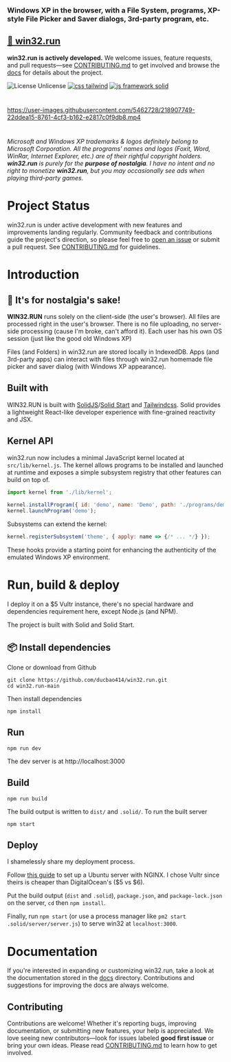 ### Windows XP in the browser, with a File System, programs, XP-style File Picker and Saver dialogs, 3rd-party program, etc.
## [🍭 win32.run](https://win32.run)

**win32.run is actively developed.** We welcome issues, feature requests, and pull requests—see [CONTRIBUTING.md](CONTRIBUTING.md) to get involved and browse the [docs](docs/README.md) for details about the project.

![License Unlicense](https://badgen.net/badge/license/Unlicense/green)
[![css tailwind](https://badgen.net/badge/css/tailwind/blue)](https://github.com/tailwindlabs/tailwindcss)
[![js framework solid](https://badgen.net/badge/built/solid/blue)](https://github.com/solidjs/solid)

#
https://user-images.githubusercontent.com/5462728/218907749-22ddea15-8761-4cf3-b162-e2817c0f9db8.mp4
#
*Microsoft and Windows XP trademarks & logos definitely belong to Microsoft Corporation. All the programs' names and logos (Foxit, Word, WinRar, Internet Explorer, etc.) are of their rightful copyright holders. **win32.run** is purely for the **purpose of nostalgia**. I have no intent and no right to monetize  **win32.run**, but you may occasionally see ads when playing third-party games.*

# Project Status

win32.run is under active development with new features and improvements landing regularly. Community feedback and contributions guide the project's direction, so please feel free to [open an issue](https://github.com/ducbao414/win32.run-another-server/issues) or submit a pull request. See [CONTRIBUTING.md](CONTRIBUTING.md) for guidelines.

# Introduction
## 🦄 It's for nostalgia's sake!

**WIN32.RUN** runs solely on the client-side (the user's browser). All files are processed right in the user's browser. There is no file uploading, no server-side processing (cause I'm broke, can't afford it). Each user has his own OS session (just like the good old Windows XP)

Files (and Folders) in win32.run are stored locally in IndexedDB. Apps (and 3rd-party apps) can interact with files through win32.run homemade file picker and saver dialog (with Windows XP appearance).
## Built with
WIN32.RUN is built with [SolidJS](https://github.com/solidjs/solid)/[Solid Start](https://github.com/solidjs/solid-start) and [Tailwindcss](https://github.com/tailwindlabs/tailwindcss).
Solid provides a lightweight React-like developer experience with fine-grained reactivity and JSX.

## Kernel API

win32.run now includes a minimal JavaScript kernel located at `src/lib/kernel.js`. The kernel
allows programs to be installed and launched at runtime and exposes a simple subsystem registry
that other features can build on top of.

```javascript
import kernel from './lib/kernel';

kernel.installProgram({ id: 'demo', name: 'Demo', path: './programs/demo.jsx' });
kernel.launchProgram('demo');
```

Subsystems can extend the kernel:

```javascript
kernel.registerSubsystem('theme', { apply: name => {/* ... */} });
```

These hooks provide a starting point for enhancing the authenticity of the emulated Windows XP
environment.

# Run, build & deploy
I deploy it on a $5 Vultr instance, there's no special hardware and dependencies requirement here, except Node.js (and NPM).

The project is built with Solid and Solid Start.
## 📦 Install dependencies
Clone or download from Github
```shell
git clone https://github.com/ducbao414/win32.run.git
cd win32.run-main
```
Then install dependencies
```shell
npm install
```
## Run
```shell
npm run dev
```
The dev server is at http://localhost:3000
## Build
```shell
npm run build
```
The build output is written to `dist/` and `.solid/`.
To run the built server
```shell
npm start
```
## Deploy
I shamelessly share my deployment process.

Follow [this guide](https://www.digitalocean.com/community/tutorials/how-to-set-up-a-node-js-application-for-production-on-ubuntu-20-04) to set up a Ubuntu server with NGINX. I chose Vultr since theirs is cheaper than DigitalOcean's ($5 vs $6).

Put the build output (`dist` and `.solid`), `package.json`, and `package-lock.json` on the server, `cd` then `npm install`.

Finally, run `npm start` (or use a process manager like `pm2 start .solid/server/server.js`) to serve win32 at `localhost:3000`.
# Documentation
If you're interested in expanding or customizing win32.run, take a look at the documentation stored in the [docs](docs/README.md) directory. Contributions and suggestions for improving the docs are always welcome.

## Contributing

Contributions are welcome! Whether it's reporting bugs, improving documentation, or submitting new features, your help is appreciated. We love seeing new contributors—look for issues labeled **good first issue** or bring your own ideas. Please read [CONTRIBUTING.md](CONTRIBUTING.md) to learn how to get involved.
